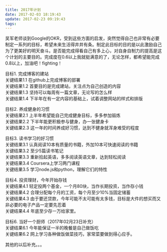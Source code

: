 ```yaml
---
title: 2017年计划  
date: 2017-02-03 18:19:43  
update: 2017-02-23 09:19:43
tags:
---
```

吴军老师谈到Google的OKR，受到这些方面的启发，突然觉得自己也非常有必要制定一系列的目标，希望未来生活得井井有条。制定此目标的目的是以此激励自己为了更美好的明天奋斗。是否能完成得看自己有多上心，对自身自制力的提高是这个计划的主要目的。完成度在0.6以上我就挺满意的了，无论怎样，都希望能完成0.8以上，加油吧！fighting！  

目标1. 完成博客的建站  
关键结果1.1 在github上完成博客的部署  
关键结果1.2 首要目的是完成建站，关注点为自己创造的内容  
关键结果1.3 坚持可以每周有一篇文章，无论写的怎么样  
关键结果1.4 下半年在有一定内容的基础上，试着调整网站的样式和排版  

目标2. 养成健身的习惯  
关键结果2.1 上半年希望能自己完成健身目标，多多参加锻炼  
关键结果2.2 下半年能更积极参与健身，办一张健身卡  
关键结果2.3 这一年的时间养成好习惯，达到不健身就浑身难受的程度  

目标3. 读书学习的好习惯  
关键结果3.1 认真阅读10本有质量的书籍，外加10本可快速阅读的书籍  
关键结果3.2 至少5篇读书笔记  
关键结果3.3 重新拾起英语，多多阅读英语文章，达到轻松阅读  
关键结果3.4 Coursera上学习两门课程  
关键结果3.5 学习node.js和python，理解它们的特性  

目标4. 投资理财，今年开始存钱  
关键结果4.1 轻定投两个基金，一个月80块，当作长期投资，当作存小钱  
关键结果4.2 合理分配每个月的工资，每个月至少10%当固定储蓄  
关键结果4.3 由于要还贷款，今年可能不太可能有太多钱，目标是大件的想买而又非必要的电子产品一定要先忍着  
关键结果4.4 年底至少存一万给家里。  

目标6. 当好一个厨师（2017年02月23日补充）  
关键结果6.1 今年能保证一半的晚餐是自己做饭吃  
关键结果6.2 网上学习各种做饭做菜技巧，家常菜要做到得心应手。  

其他的以后补充。。。
